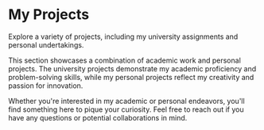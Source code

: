 # My Projects

Explore a variety of projects, including my university assignments and personal undertakings.

This section showcases a combination of academic work and personal projects. The university projects demonstrate my academic proficiency and problem-solving skills, while my personal projects reflect my creativity and passion for innovation.

Whether you're interested in my academic or personal endeavors, you'll find something here to pique your curiosity. Feel free to reach out if you have any questions or potential collaborations in mind.
